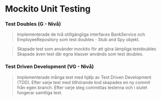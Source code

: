 # Mockito Unit Testing

### Test Doubles (G - Nivå)

> Implementerade de två otillgängliga interfaces BankService och EmployeeRepository som test doubles - Stub and Spy objekt.
 
>Skapade test som använder mockito för att göra lämpliga testdoubles
Skapade även test där egna klasser används som test doubles.

### Test Driven Development (VG - Nivå)

>Implementerade många test med hjälp av Test Driven Development (TDD). Efter varje test med
tillhörande kod skapades en ny commit från egen branch. Efter varje steg committas testerna och i slutet fungerar samtliga test. 